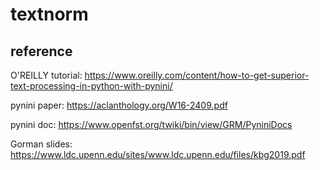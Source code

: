 # textnorm

## reference
O'REILLY tutorial: https://www.oreilly.com/content/how-to-get-superior-text-processing-in-python-with-pynini/

pynini paper: https://aclanthology.org/W16-2409.pdf

pynini doc: https://www.openfst.org/twiki/bin/view/GRM/PyniniDocs

Gorman slides: https://www.ldc.upenn.edu/sites/www.ldc.upenn.edu/files/kbg2019.pdf

